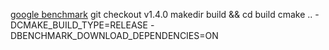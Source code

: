 [google benchmark](https://github.com/google/benchmark)
git checkout v1.4.0
makedir build && cd build
cmake .. -DCMAKE_BUILD_TYPE=RELEASE -DBENCHMARK_DOWNLOAD_DEPENDENCIES=ON
